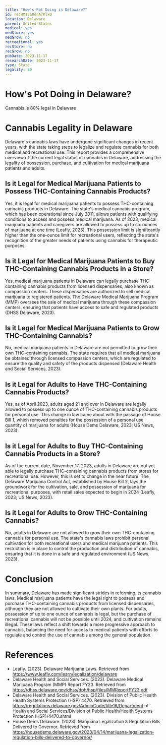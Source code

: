 ```yaml
---
title: "How's Pot Doing in Delaware?"
id: recHM15aOdnA7RlxQ
location: Delaware
parent: United States
medical: yes
medStore: yes
medGrow: no
recreational: yes
recStore: no
recGrow: no
pubDate: 2023-11-17
researchDate: 2023-11-17
type: State
legality: 80
---
```


# How's Pot Doing in Delaware?

<p class="howsit">Cannabis is 80% legal in Delaware</p>

# Cannabis Legality in Delaware

Delaware's cannabis laws have undergone significant changes in recent years, with the state taking steps to legalize and regulate cannabis for both medical and recreational use. This report provides a comprehensive overview of the current legal status of cannabis in Delaware, addressing the legality of possession, purchase, and cultivation for medical marijuana patients and adults.

## Is it Legal for Medical Marijuana Patients to Possess THC-Containing Cannabis Products?

Yes, it is legal for medical marijuana patients to possess THC-containing cannabis products in Delaware. The state's medical cannabis program, which has been operational since July 2011, allows patients with qualifying conditions to access and possess medical marijuana. As of 2023, medical marijuana patients and caregivers are allowed to possess up to six ounces of marijuana at one time (Leafly, 2023). This possession limit is significantly higher than the one-ounce limit for recreational users, reflecting the state's recognition of the greater needs of patients using cannabis for therapeutic purposes.

## Is it Legal for Medical Marijuana Patients to Buy THC-Containing Cannabis Products in a Store?

Yes, medical marijuana patients in Delaware can legally purchase THC-containing cannabis products from licensed dispensaries, also known as compassion centers. These dispensaries are authorized to sell medical marijuana to registered patients. The Delaware Medical Marijuana Program (MMP) oversees the sale of medical marijuana through these compassion centers, ensuring that patients have access to safe and regulated products (DHSS Delaware, 2023).

## Is it Legal for Medical Marijuana Patients to Grow THC-Containing Cannabis?

No, medical marijuana patients in Delaware are not permitted to grow their own THC-containing cannabis. The state requires that all medical marijuana be obtained through licensed compassion centers, which are regulated to ensure the quality and safety of the products dispensed (Delaware Health and Social Services, 2023).

## Is it Legal for Adults to Have THC-Containing Cannabis Products?

Yes, as of April 2023, adults aged 21 and over in Delaware are legally allowed to possess up to one ounce of THC-containing cannabis products for personal use. This change in law came about with the passage of House Bill 1, which removed penalties for the possession of a personal use quantity of marijuana for adults (House Dems Delaware, 2023; US News, 2023).

## Is it Legal for Adults to Buy THC-Containing Cannabis Products in a Store?

As of the current date, November 17, 2023, adults in Delaware are not yet able to legally purchase THC-containing cannabis products from stores for recreational use. However, this is set to change in the near future. The Delaware Marijuana Control Act, established by House Bill 2, lays the groundwork for the cultivation, sale, and possession of marijuana for recreational purposes, with retail sales expected to begin in 2024 (Leafly, 2023; US News, 2023).

## Is it Legal for Adults to Grow THC-Containing Cannabis?

No, adults in Delaware are not allowed to grow their own THC-containing cannabis for personal use. The state's cannabis laws prohibit personal cultivation for both recreational users and medical marijuana patients. This restriction is in place to control the production and distribution of cannabis, ensuring that it is done in a safe and regulated environment (US News, 2023).

# Conclusion

In summary, Delaware has made significant strides in reforming its cannabis laws. Medical marijuana patients have the legal right to possess and purchase THC-containing cannabis products from licensed dispensaries, although they are not allowed to cultivate their own plants. For adults, possession of up to one ounce of cannabis is legal, but the purchase of recreational cannabis will not be possible until 2024, and cultivation remains illegal. These laws reflect a shift towards a more progressive approach to cannabis, balancing the need for access to medical patients with efforts to regulate and control the use of cannabis among the general population.

# References

- Leafly. (2023). Delaware Marijuana Laws. Retrieved from https://www.leafly.com/learn/legalization/delaware
- Delaware Health and Social Services. (2023). Delaware Medical Marijuana Program (MMP) Report FY23. Retrieved from https://dhss.delaware.gov/dhss/dph/hsp/files/MMReportFY23.pdf
- Delaware Health and Social Services. (2023). Division of Public Health Health Systems Protection (HSP) 4470. Retrieved from https://regulations.delaware.gov/AdminCode/title16/Department of Health and Social Services/Division of Public Health/Health Systems Protection (HSP)/4470.shtml
- House Dems Delaware. (2023). Marijuana Legalization & Regulation Bills Delivered to Governor. Retrieved from https://housedems.delaware.gov/2023/04/14/marijuana-legalization-regulation-bills-delivered-to-governor/
